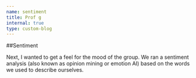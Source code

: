 ```yaml
---
name: sentiment
title: Prof g
internal: true
type: custom-blog
---
```


##Sentiment

Next, I wanted to get a feel for the mood of the group. We ran a sentiment analysis (also known as opinion mining or emotion AI) based on the words we used to describe ourselves.

